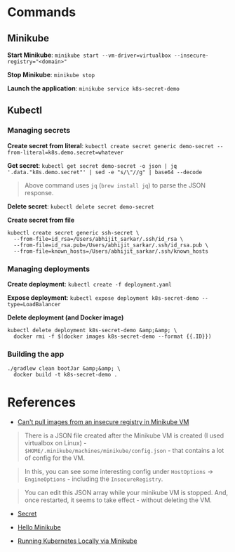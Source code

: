 # Commands

## Minikube

**Start Minikube**: `minikube start --vm-driver=virtualbox --insecure-registry="<domain>"`

**Stop Minikube**: `minikube stop`

**Launch the application**: `minikube service k8s-secret-demo`

## Kubectl

### Managing secrets

**Create secret from literal**: `kubectl create secret generic demo-secret --from-literal=k8s.demo.secret=whatever`

**Get secret**: `kubectl get secret demo-secret -o json | jq '.data."k8s.demo.secret"' | sed -e "s/\"//g" | base64 --decode`

> Above command uses `jq` (`brew install jq`) to parse the JSON response.

**Delete secret**: `kubectl delete secret demo-secret`

**Create secret from file**
```
kubectl create secret generic ssh-secret \
  --from-file=id_rsa=/Users/abhijit_sarkar/.ssh/id_rsa \
  --from-file=id_rsa.pub=/Users/abhijit_sarkar/.ssh/id_rsa.pub \
  --from-file=known_hosts=/Users/abhijit_sarkar/.ssh/known_hosts
```

### Managing deployments

**Create deployment**: `kubectl create -f deployment.yaml`

**Expose deployment**: `kubectl expose deployment k8s-secret-demo --type=LoadBalancer`

**Delete deployment (and Docker image)**
```
kubectl delete deployment k8s-secret-demo &amp;&amp; \
  docker rmi -f $(docker images k8s-secret-demo --format {{.ID}})
```

### Building the app

```
./gradlew clean bootJar &amp;&amp; \
  docker build -t k8s-secret-demo .
```

# References

- [Can't pull images from an insecure registry in Minikube VM](https://github.com/kubernetes/minikube/issues/604)

> There is a JSON file created after the Minikube VM is created (I used virtualbox on Linux) -
  `$HOME/.minikube/machines/minikube/config.json` - that contains a lot of config for the VM.
  
> In this, you can see some interesting config under `HostOptions` -> `EngineOptions` - including the `InsecureRegistry`.
  
> You can edit this JSON array while your minikube VM is stopped. And, once restarted, it seems to take effect - without deleting the VM.

- [Secret](https://kubernetes.io/docs/concepts/configuration/secret/)

- [Hello Minikube](https://kubernetes.io/docs/tutorials/stateless-application/hello-minikube/)

- [Running Kubernetes Locally via Minikube](https://kubernetes.io/docs/getting-started-guides/minikube/)
